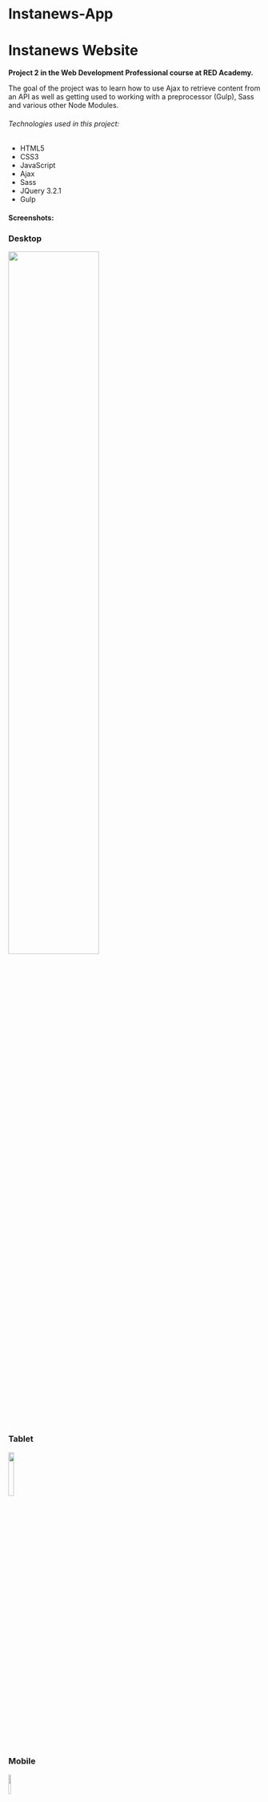 # Instanews-App
<h1>Instanews Website</h1>

<strong>Project 2 in the Web Development Professional course at RED Academy.</strong>

<p>The goal of the project was to learn how to use Ajax to retrieve content from an API as well as getting used to working with a preprocessor (Gulp), Sass and various other Node Modules.</p>

<h6>Technologies used in this project:</h6>
<ul>
<li>HTML5</li>
<li>CSS3</li>
<li>JavaScript</li>
<li>Ajax</li>
<li>Sass</li>
<li>JQuery 3.2.1</li>
<li>Gulp</li>
</ul>

<h4>Screenshots:</h4>

<h3>Desktop</h3>
<img src="https://user-images.githubusercontent.com/8882336/28546791-cd12e4fc-7080-11e7-9d32-0a456ea9fe01.png"
  width="60%"/>

<h3>Tablet</h3>
<img src="https://user-images.githubusercontent.com/8882336/28546789-cd0cc496-7080-11e7-8f93-2e539717c58c.png"
  width="15%"/>

<h3>Mobile</h3>
<img src="https://user-images.githubusercontent.com/8882336/28546790-cd108630-7080-11e7-8f29-53cfd9a7f111.png"
  width="10%"/>

